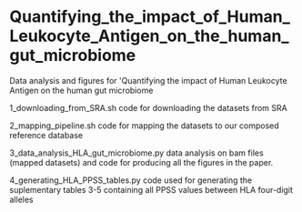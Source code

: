 # Quantifying_the_impact_of_Human_Leukocyte_Antigen_on_the_human_gut_microbiome
Data analysis and figures for 'Quantifying the impact of Human Leukocyte Antigen on the human gut microbiome

   1_downloading_from_SRA.sh code for downloading the datasets from SRA

   2_mapping_pipeline.sh code for mapping the datasets to our composed reference database

   3_data_analysis_HLA_gut_microbiome.py data analysis on bam files (mapped datasets) and code for producing all the figures in the paper.

   4_generating_HLA_PPSS_tables.py code used for generating the suplementary tables 3-5 containing all PPSS values between HLA four-digit alleles

